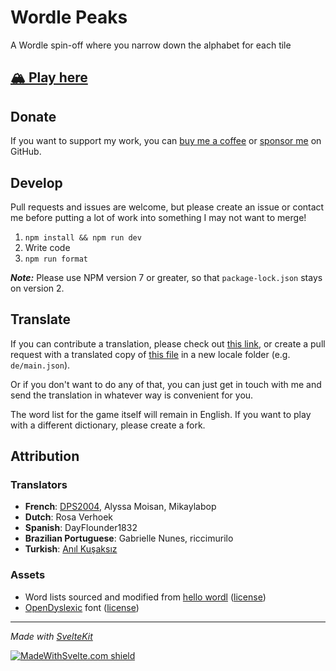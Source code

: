 # Wordle Peaks

A Wordle spin-off where you narrow down the alphabet for each tile

## [🏔️ Play here](https://vegeta897.github.io/wordle-peaks/)

## Donate

If you want to support my work, you can [buy me a coffee](https://www.buymeacoffee.com/vegeta897) or [sponsor me](https://github.com/sponsors/vegeta897) on GitHub.

## Develop

Pull requests and issues are welcome, but please create an issue or contact me before putting a lot of work into something I may not want to merge!

1. `npm install && npm run dev`
2. Write code
3. `npm run format`

**_Note:_** Please use NPM version 7 or greater, so that `package-lock.json` stays on version 2.

## Translate

If you can contribute a translation, please check out [this link](https://crowdin.com/project/wordle-peaks), or create a pull request with a translated copy of [this file](https://github.com/vegeta897/wordle-peaks/blob/main/src/lib/translations/en/main.json) in a new locale folder (e.g. `de/main.json`).

Or if you don't want to do any of that, you can just get in touch with me and send the translation in whatever way is convenient for you.

The word list for the game itself will remain in English. If you want to play with a different dictionary, please create a fork.

## Attribution

### Translators

- **French**: [DPS2004](https://github.com/DPS2004), Alyssa Moisan, Mikaylabop
- **Dutch**: Rosa Verhoek
- **Spanish**: DayFlounder1832
- **Brazilian Portuguese**: Gabrielle Nunes, riccimurilo
- **Turkish**: [Anıl Kuşaksız](https://github.com/anilkusaksiz)

### Assets

- Word lists sourced and modified from [hello wordl](https://github.com/lynn/hello-wordl) ([license](https://github.com/lynn/hello-wordl/blob/main/LICENSE))
- [OpenDyslexic](https://opendyslexic.org/) font ([license](https://github.com/vegeta897/wordle-peaks/blob/main/static/font/LICENSE))

---

_Made with [SvelteKit](https://kit.svelte.dev/)_

[![MadeWithSvelte.com shield](https://madewithsvelte.com/storage/repo-shields/3728-shield.svg)](https://madewithsvelte.com/p/wordle-peaks/shield-link)
